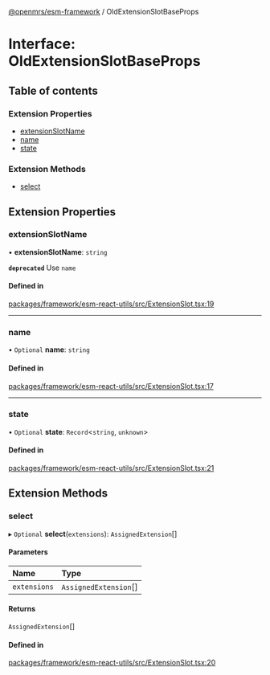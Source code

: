 [@openmrs/esm-framework](../API.md) / OldExtensionSlotBaseProps

# Interface: OldExtensionSlotBaseProps

## Table of contents

### Extension Properties

- [extensionSlotName](OldExtensionSlotBaseProps.md#extensionslotname)
- [name](OldExtensionSlotBaseProps.md#name)
- [state](OldExtensionSlotBaseProps.md#state)

### Extension Methods

- [select](OldExtensionSlotBaseProps.md#select)

## Extension Properties

### extensionSlotName

• **extensionSlotName**: `string`

**`deprecated`** Use `name`

#### Defined in

[packages/framework/esm-react-utils/src/ExtensionSlot.tsx:19](https://github.com/openmrs/openmrs-esm-core/blob/main/packages/framework/esm-react-utils/src/ExtensionSlot.tsx#L19)

___

### name

• `Optional` **name**: `string`

#### Defined in

[packages/framework/esm-react-utils/src/ExtensionSlot.tsx:17](https://github.com/openmrs/openmrs-esm-core/blob/main/packages/framework/esm-react-utils/src/ExtensionSlot.tsx#L17)

___

### state

• `Optional` **state**: `Record`<`string`, `unknown`\>

#### Defined in

[packages/framework/esm-react-utils/src/ExtensionSlot.tsx:21](https://github.com/openmrs/openmrs-esm-core/blob/main/packages/framework/esm-react-utils/src/ExtensionSlot.tsx#L21)

## Extension Methods

### select

▸ `Optional` **select**(`extensions`): `AssignedExtension`[]

#### Parameters

| Name | Type |
| :------ | :------ |
| `extensions` | `AssignedExtension`[] |

#### Returns

`AssignedExtension`[]

#### Defined in

[packages/framework/esm-react-utils/src/ExtensionSlot.tsx:20](https://github.com/openmrs/openmrs-esm-core/blob/main/packages/framework/esm-react-utils/src/ExtensionSlot.tsx#L20)
